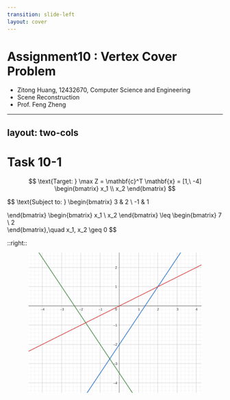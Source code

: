 ```yaml
---
transition: slide-left
layout: cover
---
```


# Assignment10 : Vertex Cover Problem
- Zitong Huang, 12432670, Computer Science and Engineering
- Scene Reconstruction
- Prof. Feng Zheng

---
layout: two-cols
---

# Task 10-1

$$
\text{Target: } \max Z = \mathbf{c}^T \mathbf{x} = [1,\ -4] \begin{bmatrix} x_1 \\ x_2 \end{bmatrix}
$$

$$
\text{Subject to: } 
\begin{bmatrix} 
3 & 2 \\ 
-1 & 1

\end{bmatrix}
\begin{bmatrix} 
x_1 \\ 
x_2 
\end{bmatrix}
\leq 
\begin{bmatrix} 
7 \\ 
2  
\end{bmatrix},\quad x_1, x_2 \geq 0
$$

::right::

<div align="center">
    <img src="./img/image.png" width="80%">
</div>


